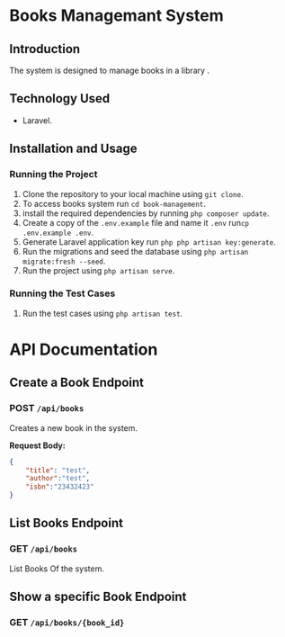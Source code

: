 # Books Managemant System

## Introduction

The system is designed to manage books in a library .


## Technology Used

- Laravel.

## Installation and Usage

### Running the Project

1. Clone the repository to your local machine using `git clone`.
2. To access books system run `cd book-management`.
3. install the required dependencies by running `php composer update`.
4. Create a copy of the `.env.example` file and name it `.env` run`cp .env.example .env`.
5. Generate Laravel application key run `php php artisan key:generate`.
6. Run the migrations and seed the database using `php artisan migrate:fresh --seed`.
7. Run the project using `php artisan serve`.

### Running the Test Cases

1. Run the test cases using `php artisan test`.

# API Documentation

## Create a Book Endpoint

### POST ```/api/books```

Creates a new book in the system.

**Request Body:**

```json
{
    "title": "test",
    "author":"test",
    "isbn":"23432423"
}
```

## List Books Endpoint

### GET ```/api/books```

List Books Of the system.

##  Show a specific Book Endpoint

### GET ```/api/books/{book_id}```
